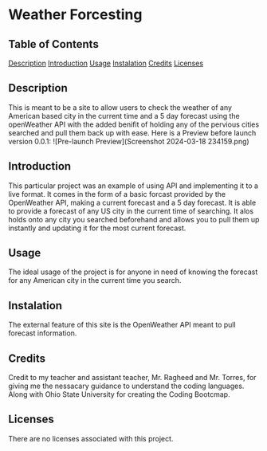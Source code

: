 # Weather Forcesting

## Table of Contents
[Description](#description)
[Introduction](#introduction)
[Usage](#usage)
[Instalation](#instalation)
[Credits](#credits)
[Licenses](#licenses)

## Description
This is meant to be a site to allow users to check the weather of any American based city in the current time and a 5 day forecast using the openWeather API with the added benifit of holding any of the pervious cities searched and pull them back up with ease.
 Here is a Preview before launch version 0.0.1: 
![Pre-launch Preview](Screenshot 2024-03-18 234159.png)


## Introduction
This particular project was an example of using API and implementing it to a live format. It comes in the form of a basic forcast provided by the OpenWeather API, making a current forecast and a 5 day forecast. It is able to provide a forecast of any US city in the current time of searching. It alos holds onto any city you searched beforehand and allows you to pull them up instantly and updating it for the most current forecast.

## Usage
The ideal usage of the project is for anyone in need of knowing the forecast for any American city in the current time you search.

## Instalation
The external feature of this site is the OpenWeather API meant to pull forecast information.

## Credits
Credit to my teacher and assistant teacher, Mr. Ragheed and Mr. Torres, for giving me the nessacary guidance to understand the coding languages. Along with Ohio State University for creating the Coding Bootcmap.

## Licenses
There are no licenses associated with this project.
